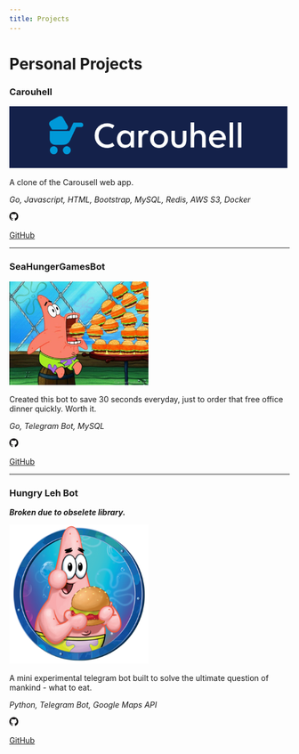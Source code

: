 ```yaml
---
title: Projects
---
```


# Personal Projects

### Carouhell
<img src="./img/carouhell.png" width="500" />

A clone of the Carousell web app.

*Go, Javascript, HTML, Bootstrap, MySQL, Redis, AWS S3, Docker*

<img src="./img/github.png" width="16"/> 

[GitHub](https://github.com/aaronangxz/Carouhell)

---

### SeaHungerGamesBot
<img src="./img/seahungergames.jpeg" width="250" />

Created this bot to save 30 seconds everyday, just to order that free office dinner quickly. Worth it.

*Go, Telegram Bot, MySQL*

<img src="./img/github.png" width="16"/> 

[GitHub](https://github.com/aaronangxz/SeaDinner)

---

### Hungry Leh Bot 

***Broken due to obselete library.***

<img src="./img/hungrylehbot.png" width="250" height="250" />

A mini experimental telegram bot built to solve the ultimate question of mankind - what to eat.


*Python, Telegram Bot, Google Maps API*

<img src="./img/github.png" width="16"/> 

[GitHub](https://github.com/aaronangxz/hungrylehbot)

